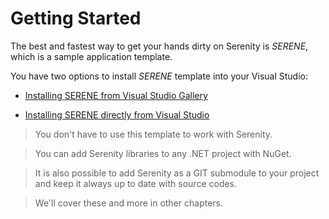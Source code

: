 # Getting Started

The best and fastest way to get your hands dirty on Serenity is *SERENE*, which is a sample application template.

You have two options to install *SERENE* template into your Visual Studio:

* [Installing SERENE from Visual Studio Gallery](installing_serene_from_visual_studio_gallery.md)

* [Installing SERENE directly from Visual Studio](installing_serene_directly_from_visual_studio.md)

> You don't have to use this template to work with Serenity. 

> You can add Serenity libraries to any .NET project with NuGet. 

> It is also possible to add Serenity as a GIT submodule to your project and keep it always up to date with source codes. 

> We'll cover these and more in other chapters.